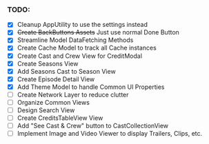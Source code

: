 ### TODO:
- [x] Cleanup AppUtility to use the settings instead
- [x] ~~Create BackButtons Assets~~ Just use normal Done Button
- [x] Streamline Model DataFetching Methods
- [x] Create Cache Model to track all Cache instances
- [x] Create Cast and Crew View for CreditModal
- [x] Create Seasons View
- [x] Add Seasons Cast to Season View
- [x] Create Episode Detail View
- [x] Add Theme Model to handle Common UI Properties
- [ ] Create Network Layer to reduce clutter
- [ ] Organize Common Views
- [ ] Design Search View
- [ ] Create CreditsTableView View
- [ ] Add "See Cast & Crew" button to CastCollectionView
- [ ] Implement Image and Video Viewer to display Trailers, Clips, etc.
